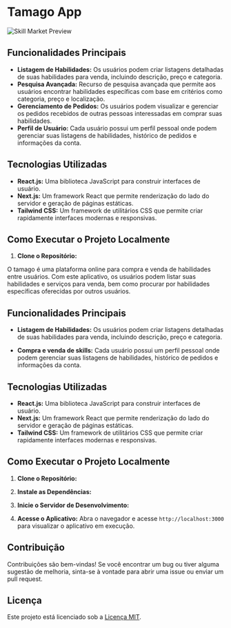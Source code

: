 # Tamago App

![Skill Market Preview](/public/tamago-app-next.png)

## Funcionalidades Principais

- **Listagem de Habilidades:** Os usuários podem criar listagens detalhadas de suas habilidades para venda, incluindo descrição, preço e categoria.
- **Pesquisa Avançada:** Recurso de pesquisa avançada que permite aos usuários encontrar habilidades específicas com base em critérios como categoria, preço e localização.
- **Gerenciamento de Pedidos:** Os usuários podem visualizar e gerenciar os pedidos recebidos de outras pessoas interessadas em comprar suas habilidades.
- **Perfil de Usuário:** Cada usuário possui um perfil pessoal onde podem gerenciar suas listagens de habilidades, histórico de pedidos e informações da conta.

## Tecnologias Utilizadas

- **React.js:** Uma biblioteca JavaScript para construir interfaces de usuário.
- **Next.js:** Um framework React que permite renderização do lado do servidor e geração de páginas estáticas.
- **Tailwind CSS:** Um framework de utilitários CSS que permite criar rapidamente interfaces modernas e responsivas.

## Como Executar o Projeto Localmente

1. **Clone o Repositório:**


O tamago é uma plataforma online para compra e venda de habilidades entre usuários. Com este aplicativo, os usuários podem listar suas habilidades e serviços para venda, bem como procurar por habilidades específicas oferecidas por outros usuários. 

## Funcionalidades Principais

- **Listagem de Habilidades:** Os usuários podem criar listagens detalhadas de suas habilidades para venda, incluindo descrição, preço e categoria.

- **Compra e venda de skills:** Cada usuário possui um perfil pessoal onde podem gerenciar suas listagens de habilidades, histórico de pedidos e informações da conta.

## Tecnologias Utilizadas

- **React.js:** Uma biblioteca JavaScript para construir interfaces de usuário.
- **Next.js:** Um framework React que permite renderização do lado do servidor e geração de páginas estáticas.
- **Tailwind CSS:** Um framework de utilitários CSS que permite criar rapidamente interfaces modernas e responsivas.

## Como Executar o Projeto Localmente

1. **Clone o Repositório:**

2. **Instale as Dependências:**

3. **Inicie o Servidor de Desenvolvimento:**

4. **Acesse o Aplicativo:**
Abra o navegador e acesse `http://localhost:3000` para visualizar o aplicativo em execução.

## Contribuição

Contribuições são bem-vindas! Se você encontrar um bug ou tiver alguma sugestão de melhoria, sinta-se à vontade para abrir uma issue ou enviar um pull request.

## Licença

Este projeto está licenciado sob a [Licença MIT](LICENSE).
